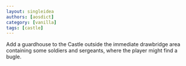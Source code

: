```yaml
---
layout: singleidea
authors: [aosdict]
category: [vanilla]
tags: [castle]
---
```

Add a guardhouse to the Castle outside the immediate drawbridge area containing some soldiers and sergeants, where the player might find a bugle.
